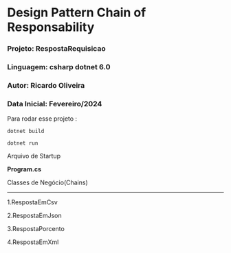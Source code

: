 ﻿# Design Pattern Chain of Responsability
### Projeto: RespostaRequisicao
### Linguagem: csharp dotnet 6.0
### Autor: Ricardo Oliveira
### Data Inicial: Fevereiro/2024


Para rodar esse projeto : 

`dotnet build`

`dotnet run`

Arquivo de Startup

**Program.cs**

Classes de Negócio(Chains)

___

1.RespostaEmCsv

2.RespostaEmJson

3.RespostaPorcento

4.RespostaEmXml
